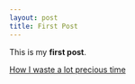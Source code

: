 ```yaml
---
layout: post
title: First Post
---
```


This is my **first post**.

[How I waste a lot precious time](https://www.netflix.com/browse)
